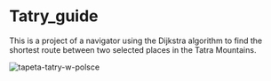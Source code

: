 # Tatry_guide
This is a project of a navigator using the Dijkstra algorithm to find the shortest route between two selected places in the Tatra Mountains.


![tapeta-tatry-w-polsce](https://user-images.githubusercontent.com/101999487/192108260-9976ef64-4bc1-4706-b75e-664c5efce862.jpg)
